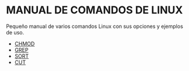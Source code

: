 # MANUAL DE COMANDOS DE LINUX

Pequeño manual de varios comandos Linux con sus opciones y ejemplos de uso.

- [CHMOD](https://github.com/alexanderVQ/manualLinux/blob/main/chmod.html)
- [GREP](https://github.com/alexanderVQ/manualLinux/blob/main/grep.html)
- [SORT](https://github.com/alexanderVQ/manualLinux/blob/main/sort.html)
- [CUT](https://github.com/alexanderVQ/manualLinux/blob/main/cut.html)

